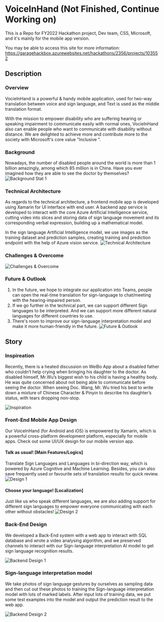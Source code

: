 # VoiceInHand (Not Finished, Continue Working on)

This is a Repo for FY2022 Hackathon project, Dev team, CSS, Microsoft, and it's mainly for the mobile app version.

You may be able to access this site for more information:
https://garagehackbox.azurewebsites.net/hackathons/2356/projects/103552

## Description
### Overview
VocieInHand is a powerful & handy mobile application, used for two-way translation between voice and sign language, and Text is used as the middle translation format. 

With the mission to empower disability who are suffering hearing or speaking impairment to communicate easily with normal ones, VocieInHand also can enable people who want to communicate with disability without distance. We are delighted to achieve more and contribute more to the society with Microsoft's core value "Inclusive ".

### Background
Nowadays, the number of disabled people around the world is more than 1 billion amazingly, among which 85 million is in China. Have you ever imagined how they are able to see the doctor by themselves? 
![Background Stat 1](https://github.com/CassieJie/VIHPics/blob/main/Screenshot%202021-10-19%20152804.png?raw=true)


### Technical Architecture

As regards to the technical architecture, a frontend mobile app is developed using Xamarin for UI interface with end user. A backend app service is developed to interact with the core Azure Artificial Intelligence service, cutting video into slices and storing data of sign language movement and its corresponding verbal expression, building up a mathematical model.

In the sign language Artificial Intelligence model, we use images as the training dataset and prediction samples, creating training and prediction endpoint with the help of Azure vision service.
![Technical Architecture](https://github.com/Zikun-Huang/VoiceInHandDev/blob/master/MediaResources/images4ppt/image.png?raw=true)

### Challenges & Overcome
![Challenges & Overcome](https://github.com/CassieJie/VIHPics/blob/main/challenge.png?raw=true)

### Future & Outlook
1. In the future, we hope to integrate our application into Teams, people can open the real-time translation for sign-language to chat/meeting with the hearing-impaired person.
2. If we go further in the technical part, we can support different Sign languages to be interpreted. And we can support more different natural languages for different countries to use.
3. There's room to improve our sign-language interpretation model and make it more human-friendly in the future. 
![Future & Outlook](https://github.com/CassieJie/VIHPics/blob/main/future-1.png?raw=true)

## Story
### Inspireation
Recently, there is a heated discussion on WeiBo App about a disabled father who couldn’t help crying when bringing his daughter to the doctor.  As disabled himself, Mr.Wu’s biggest wish to his child is having a healthy body. He was quite concerned about not being able to communicate before seeing the doctor. When seeing Doc. Wang, Mr. Wu tried his best to write down a mixture of Chinese Character & Pinyin to describe his daughter’s status, with tears dropping non-stop.

![Inspiration](https://github.com/CassieJie/VIHPics/blob/main/story.png?raw=true)

### Front-End Mobile App Design 
Our VoiceInHand (for Android and iOS) is empowered by Xamarin, which is a powerful cross-platform development platform, especially for mobile apps. 
Check out some UI/UX design for our mobile version app. 

#### Talk as usual! [Main Features/Logics]
Translate Sign Languages and Languages in bi-direction way, which is powered by Azure Cognitive and Machine Learning. Besides, you can also save frequently used or favourite sets of translation results for quick review.  
![Design 1](https://github.com/CassieJie/VIHPics/blob/main/UI%20portable.png?raw=true)

#### Choose your language! [Localization] 
Just like us who speak different languages, we are also adding support for different sign languages to empower everyone communicating with each other without obstacles! 
![Design 2](https://github.com/CassieJie/VIHPics/blob/main/555.png?raw=true)

### Back-End Design
We developed a Back-End system with a web app to interact with SQL database and wrote a video analysing algorithm, and we preserved channels to interact with our Sign-language interpretation AI model to get sign language recognition results.

![Backend Design 1](https://github.com/CassieJie/VIHPics/blob/main/Back-end.png?raw=true)

### Sign-language interpretation model
We take photos of sign language gestures by ourselves as sampling data and then cut out these photos to training the Sign-language interpretation model with lots of marked labels. After input lots of training data, we put some test examples into the model and output the prediction result to the web app.

![Backend Design 2](https://github.com/CassieJie/VIHPics/blob/main/Model-3.png?raw=true)
